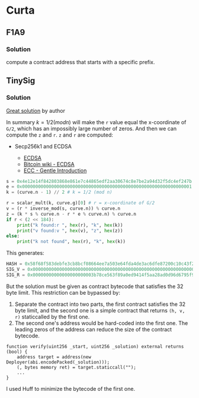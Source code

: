 # Curta

## F1A9

### Solution

compute a contract address that starts with a specific prefix.

## TinySig

### Solution

[Great solution](https://twitter.com/rileyholterhus/status/1637905710095933441?s=20) by author

In summary $k = 1/2 (mod n)$ will make the `r` value equal the x-coordinate of `G/2`, which has an impossibly large number of zeros. And then we can compute the `z` and `r`. `z` and `r` are computed:

- Secp256k1 and ECDSA

  - [ECDSA](https://onyb.gitbook.io/secp256k1-python/ecdsa)
  - [Bitcoin wiki - ECDSA](https://en.bitcoin.it/wiki/Elliptic_Curve_Digital_Signature_Algorithm)
  - [ECC - Gentle Introduction](https://github.com/andreacorbellini/ecc/tree/master)

```python secp256k1.py
s = 0x4e12e14f842803868e861e7c44865edf2aa30674c8e7be2a94d32f5dc4ef247b # In this case, TinySig.generate(solver) is `s`
e = 0x0000000000000000000000000000000000000000000000000000000000000001 # private key
k = (curve.n - 1) // 2 # k = 1/2 (mod n)

r = scalar_mult(k, curve.g)[0] # r = x-coordinate of G/2
v = (r * inverse_mod(s, curve.n)) % curve.n
z = (k * s % curve.n - r * e % curve.n) % curve.n
if r < (2 << 184):
    print("k found:r ", hex(r), "k", hex(k))
    print("v found:v ", hex(v), "z", hex(z))
else:
    print("k not found", hex(r), "k", hex(k))
```

This generates:

```python
HASH = 0x58f68f583debfe3cb8bcf08664ee7a503e64fda4de3ac6dfe87200c10c43f200 // z
SIG_V = 0x000000000000000000000000000000000000000000000000000000000000001c // 28 in decimal
SIG_R = 0x00000000000000000000003b78ce563f89a0ed9414f5aa28ad0d96d6795f9c63
```

But the solution must be given as contract bytecode that satisfies the 32 byte limit. This restriction can be bypassed by:

1.  Separate the contract into two parts, the first contract satisfies the 32 byte limit, and the second one is a simple contract that returns `(h, v, r)` staticcalled by the first one.
2.  The second one's address would be hard-coded into the first one. The leading zeros of the address can reduce the size of the contract bytecode.

```solidity
function verify(uint256 _start, uint256 _solution) external returns (bool) {
    address target = address(new Deployer(abi.encodePacked(_solution)));
    (, bytes memory ret) = target.staticcall("");
    ...
}
```

I used Huff to minimize the bytecode of the first one.
